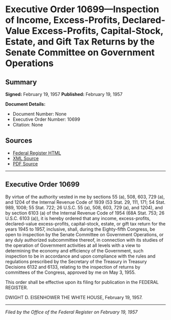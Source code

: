 # Executive Order 10699—Inspection of Income, Excess-Profits, Declared-Value Excess-Profits, Capital-Stock, Estate, and Gift Tax Returns by the Senate Committee on Government Operations

## Summary

**Signed:** February 19, 1957
**Published:** February 19, 1957

**Document Details:**
- Document Number: None
- Executive Order Number: 10699
- Citation: None

## Sources
- [Federal Register HTML](https://www.presidency.ucsb.edu/documents/executive-order-10699-inspection-income-excess-profits-declared-value-excess-profits)
- [XML Source](None)
- [PDF Source](None)

---

## Executive Order 10699

By virtue of the authority vested in me by sections 55 (a), 508, 603, 729 (a), and 1204 of the Internal Revenue Code of 1939 (53 Stat. 29, 111, 171; 54 Stat. 989, 1008; 55 Stat. 722; 26 U.S.C. 55 (a), 508, 603, 729 (a), and 1204), and by section 6103 (a) of the Internal Revenue Code of 1954 (68A Stat. 753; 26 U.S.C. 6103 (a)), it is hereby ordered that any income, excess-profits, declared-value excess-profits, capital-stock, estate, or gift tax return for the years 1945 to 1957, inclusive, shall, during the Eighty-fifth Congress, be open to inspection by the Senate Committee on Government Operations, or any duly authorized subcommittee thereof, in connection with its studies of the operation of Government activities at all levels with a view to determining the economy and efficiency of the Government, such inspection to be in accordance and upon compliance with the rules and regulations prescribed by the Secretary of the Treasury in Treasury Decisions 6132 and 6133, relating to the inspection of returns by committees of the Congress, approved by me on May 3, 1955.

This order shall be effective upon its filing for publication in the FEDERAL REGISTER.

DWIGHT D. EISENHOWER
THE WHITE HOUSE,
February 19, 1957.

---

*Filed by the Office of the Federal Register on February 19, 1957*
